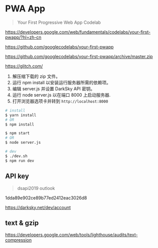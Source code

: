 # PWA App

> Your First Progressive Web App Codelab

https://developers.google.com/web/fundamentals/codelabs/your-first-pwapp/?hl=zh-cn

https://github.com/googlecodelabs/your-first-pwapp

https://github.com/googlecodelabs/your-first-pwapp/archive/master.zip

https://glitch.com/

1. 解压缩下载的 zip 文件。
2. 运行 npm install 以安装运行服务器所需的依赖项。
3. 编辑 server.js 并设置 DarkSky API 密钥。
4. 运行 node server.js 以在端口 8000 上启动服务器.
5. 打开浏览器选项卡并转到 `http://localhost:8000`

```sh
# install
$ yarn install
# OR
$ npm install

$ npm start
# OR
$ node server.js

# dev
$ ./dev.sh
$ npm run dev

```

## API key

> dsapi2019 outlook

1dda89e902ce89b77ed2412eac3026d8

https://darksky.net/dev/account

## text & gzip

https://developers.google.com/web/tools/lighthouse/audits/text-compression
